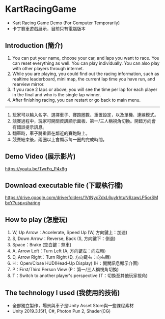 # KartRacingGame
- Kart Racing Game Demo (For Computer Temporarily)
- 卡丁賽車遊戲展示，目前只有電腦版本

## Introduction (簡介)
1. You can put your name, choose your car, and laps you want to race.  You can reset everything as well.
You can play individually.  You can also play with other players through internet.
2. While you are playing, you could find out the racing information, such as realtime leaderboard, mini map, the current lap time you have run, and rearview mirror.
3. If you race 2 laps or above, you will see the time per lap for each player in the final and who is the single lap winner.
4. After finishing racing, you can restart or go back to main menu.
---
1. 玩家可以輸入名字、選擇車子、賽跑圈數、重置設定，以及單機、連線模式。
2. 競賽過程中，玩家可開關資訊顯示面板、第一/三人稱視角切換。開錯方向會有錯誤提示訊息。
3. 翻車時，車子將重置在鄰近的賽跑點上。
4. 競賽結束後，兩圈以上會顯示每一圈的完成時間。

## Demo Video (展示影片)
https://youtu.be/TwrFq_P4x8g

## Download executable file (下載執行檔)
https://drive.google.com/drive/folders/1VtNycZdxL6uyIrhtuN6zawLP5orSMbcY?usp=sharing

## How to play (怎麼玩)
1. W, Up Arrow：Accelerate, Speed Up (W, 方向鍵上：加速)
1. S, Down Arrow：Reverse, Back (S, 方向鍵下：倒退)
1. Space：Brake (空白鍵：煞車)
1. A, Arrow Left：Turn Left (A, 方向鍵左：向左轉)
1. D, Arrow Right：Turn Right (D, 方向鍵右：向右轉)
1. H：Open/Close HUD(Head-Up Display) (H：開關訊息顯示介面)
1. P：First/Third Person View (P：第一/三人稱視角切換)
1. T：Switch to another player's perspective (T：切換至其他玩家視角)

## The technology I used (我使用的技術)
- 全部獨立製作，場景與車子是Unity Asset Store與一些課程素材
- Unity 2019.3.15f1, C#, Photon Pun 2, Shader(CG)
